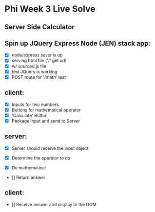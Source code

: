 Phi Week 3 Live Solve
=====================

Server Side Calculator
----------------------
Spin up JQuery Express Node (JEN) stack app:
--------------------------------------------
- [x] node/express sever is up
- [x] serving html file ('/' get url)
- [x] w/ sourced js file
- [x] test JQuery is working
- [x] POST route for '/math' test

client:
-------
- [x] Inputs for two numbers
- [x] Buttons for mathematical operator
- [x] 'Calculate' Button
- [x] Package input and send to Server

server:
-------
- [x] Server should receive the input object

- [x] Determine the operator to do

- [x] Do mathematical

- [] Return answer

client:
-------
- [] Receive answer and display to the DOM
